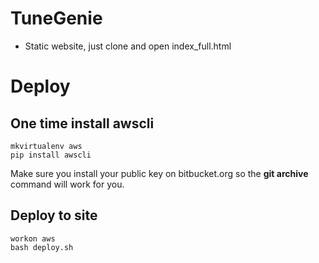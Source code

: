 # TuneGenie

- Static website, just clone and open index_full.html

# Deploy

## One time install __awscli__

	mkvirtualenv aws
	pip install awscli

Make sure you install your public key on bitbucket.org so the __git archive__ command will work for you.

## Deploy to site

	workon aws
	bash deploy.sh
